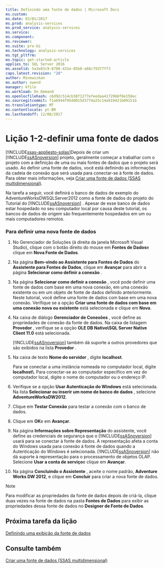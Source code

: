 ```yaml
---
title: Definindo uma fonte de dados | Microsoft Docs
ms.custom: 
ms.date: 03/01/2017
ms.prod: analysis-services
ms.prod_service: analysis-services
ms.service: 
ms.component: 
ms.reviewer: 
ms.suite: pro-bi
ms.technology: analysis-services
ms.tgt_pltfrm: 
ms.topic: get-started-article
applies_to: SQL Server 2016
ms.assetid: 5a3e83c9-8788-431e-85b0-a68c79377ff3
caps.latest.revision: "28"
author: Minewiskan
ms.author: owend
manager: kfile
ms.workload: On Demand
ms.openlocfilehash: c6d92c514cb38f1277efeedaa4172968f8e150ec
ms.sourcegitcommit: f1a6944f95dd015d3774a25c14a919421b09151b
ms.translationtype: MT
ms.contentlocale: pt-BR
ms.lasthandoff: 12/08/2017
---
```

# <a name="lesson-1-2---defining-a-data-source"></a>Lição 1-2-definir uma fonte de dados
[!INCLUDE[ssas-appliesto-sqlas](../includes/ssas-appliesto-sqlas.md)]Depois de criar um [!INCLUDE[ssASnoversion](../includes/ssasnoversion-md.md)] projeto, geralmente começar a trabalhar com o projeto com a definição de uma ou mais fontes de dados que o projeto será usado. Ao definir uma fonte de dados, você está definindo as informações da cadeia de conexão que será usada para conectar-se à fonte de dados. Para obter mais informações, veja [Criar uma fonte de dados &#40;SSAS multidimensional&#41;](../analysis-services/multidimensional-models/create-a-data-source-ssas-multidimensional.md).  
  
Na tarefa a seguir, você definirá o banco de dados de exemplo do AdventureWorksDWSQLServer2012 como a fonte de dados do projeto do Tutorial do [!INCLUDE[ssASnoversion](../includes/ssasnoversion-md.md)] . Apesar de esse banco de dados estar hospedado no seu computador local por causa deste tutorial, os bancos de dados de origem são frequentemente hospedados em um ou mais computadores remotos.  
  
### <a name="to-define-a-new-data-source"></a>Para definir uma nova fonte de dados  
  
1.  No Gerenciador de Soluções (à direita da janela Microsoft Visual Studio), clique com o botão direito do mouse em **Fontes de Dados**e clique em **Nova Fonte de Dados**.  
  
2.  Na página **Bem-vindo ao Assistente para Fontes de Dados** do **Assistente para Fontes de Dados**, clique em **Avançar** para abrir a página **Selecionar como definir a conexão** .  
  
3.  Na página **Selecionar como definir a conexão** , você pode definir uma fonte de dados com base em uma nova conexão, em uma conexão existente ou em um objeto de fonte de dados definido anteriormente. Neste tutorial, você define uma fonte de dados com base em uma nova conexão. Verifique se a opção **Criar uma fonte de dados com base em uma conexão nova ou existente** está selecionada e clique em **Nova**.  
  
4.  Na caixa de diálogo **Gerenciador de Conexões** , você define as propriedades de conexão da fonte de dados. Na caixa de listagem **Provedor** , verifique se a opção **OLE DB Nativo\SQL Server Native Client 11.0** está selecionada.  
  
    [!INCLUDE[ssASnoversion](../includes/ssasnoversion-md.md)] também dá suporte a outros provedores que são exibidos na lista **Provedor** .  
  
5.  Na caixa de texto **Nome do servidor** , digite **localhost**.  
  
    Para se conectar a uma instância nomeada no computador local, digite **localhost\\<instance name>**. Para conectar-se ao computador específico em vez do computador local, digite o nome do computador ou o endereço IP.  
  
6.  Verifique se a opção **Usar Autenticação do Windows** está selecionada. Na lista **Selecionar ou inserir um nome de banco de dados** , selecione **AdventureWorksDW2012**.  
  
7.  Clique em **Testar Conexão** para testar a conexão com o banco de dados.  
  
8.  Clique em **OK**e em **Avançar**.  
  
9. Na página **Informações sobre Representação** do assistente, você define as credenciais de segurança que o [!INCLUDE[ssASnoversion](../includes/ssasnoversion-md.md)] usará para se conectar à fonte de dados. A representação afeta a conta do Windows usada para conexão à fonte de dados quando a Autenticação do Windows é selecionada. [!INCLUDE[ssASnoversion](../includes/ssasnoversion-md.md)] não dá suporte à representação para o processamento de objetos OLAP. Selecione **Usar a conta de serviço**e clique em **Avançar**.  
  
10. Na página **Concluindo o Assistente** , aceite o nome padrão, **Adventure Works DW 2012**, e clique em **Concluir** para criar a nova fonte de dados.  
  
> [!NOTE]  
> Para modificar as propriedades da fonte de dados depois de criá-la, clique duas vezes na fonte de dados na pasta **Fontes de Dados** para exibir as propriedades dessa fonte de dados no **Designer de Fonte de Dados**.  
  
## <a name="next-task-in-lesson"></a>Próxima tarefa da lição  
[Definindo uma exibição da fonte de dados](../analysis-services/lesson-1-3-defining-a-data-source-view.md)  
  
## <a name="see-also"></a>Consulte também  
[Criar uma fonte de dados &#40;SSAS multidimensional&#41;](../analysis-services/multidimensional-models/create-a-data-source-ssas-multidimensional.md)  
  
